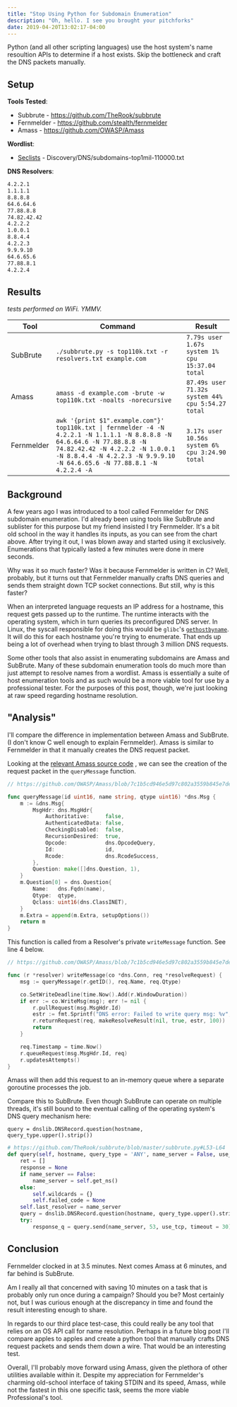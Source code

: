 ```yaml
---
title: "Stop Using Python for Subdomain Enumeration"
description: "Oh, hello. I see you brought your pitchforks"
date: 2019-04-20T13:02:17-04:00
---
```


Python (and all other scripting languages) use the host system's name resoultion APIs
to determine if a host exists. Skip the bottleneck and craft the DNS packets manually.

<!--more-->

## Setup

**Tools Tested**:

* Subbrute - https://github.com/TheRook/subbrute
* Fernmelder - https://github.com/stealth/fernmelder
* Amass - https://github.com/OWASP/Amass

**Wordlist**: 

* [Seclists](https://github.com/danielmiessler/SecLists) - Discovery/DNS/subdomains-top1mil-110000.txt

**DNS Resolvers**:

```txt
4.2.2.1
1.1.1.1
8.8.8.8
64.6.64.6
77.88.8.8
74.82.42.42
4.2.2.2
1.0.0.1
8.8.4.4
4.2.2.3
9.9.9.10
64.6.65.6
77.88.8.1
4.2.2.4
```

## Results

_tests performed on WiFi. YMMV._

| Tool     | Command                                                           | Result                                            |
| ---      | ---                                                               | ---                                               |
| SubBrute | `./subbrute.py -s top110k.txt -r resolvers.txt example.com`       | `7.79s user 1.67s system 1% cpu 15:37.04 total`   |
| Amass    | `amass -d example.com -brute -w top110k.txt -noalts -norecursive` | `87.49s user 71.32s system 44% cpu 5:54.27 total` |
| Fernmelder | `awk '{print $1".example.com"}' top110k.txt \| fernmelder -4 -N 4.2.2.1 -N 1.1.1.1 -N 8.8.8.8 -N 64.6.64.6 -N 77.88.8.8 -N 74.82.42.42 -N 4.2.2.2 -N 1.0.0.1 -N 8.8.4.4 -N 4.2.2.3 -N 9.9.9.10 -N 64.6.65.6 -N 77.88.8.1 -N 4.2.2.4 -A` | `3.17s user 10.56s system 6% cpu 3:24.90 total ` |

##  Background
A few years ago I was introduced to a tool called Fernmelder for DNS subdomain enumeration. I'd
already been using tools like SubBrute and sublister for this purpose but my friend insisted I try
Fernmelder. It's a bit old school in the way it handles its inputs, as you can see from the chart
above. After trying it out, I was blown away and started using it exclusively. Enumerations that
typically lasted a few minutes were done in mere seconds. 

Why was it so much faster? Was it because Fernmelder is written in C? Well, probably, but it turns
out that Fernmelder manually crafts DNS queries and sends them straight down TCP socket
connections.  But still, why is this faster?

When an interpreted language requests an IP address for a hostname, this request gets passed up to
the runtime. The runtime interacts with the operating system, which in turn queries its
preconfigured DNS server. In Linux, the syscall responsible for doing this would be `glibc`'s 
[`gethostbyname`](http://man7.org/linux/man-pages/man3/gethostbyname.3.html).
It will do this for each hostname you're trying to enumerate. That ends up being a lot of overhead
when trying to blast through 3 million DNS requests.

Some other tools that also assist in enumerating subdomains are Amass and SubBrute. Many of these
subdomain enumeration tools do much more than just attempt to resolve names from a wordlist. Amass
is essentially a suite of host enumeration tools and as such would be a more viable tool for use by
a professional tester. For the purposes of this post, though, we're just looking at raw speed
regarding hostname resolution.

## "Analysis"

I'll compare the difference in implementation between Amass and SubBrute. (I don't know C well
enough to explain Fernmelder). Amass is similar to Fernmelder in that it manually creates the
DNS request packet.

Looking at the 
[relevant Amass source code](https://github.com/OWASP/Amass/blob/7c1b5cd946e5d97c802a3559b845e7debc1e2008/amass/resolvers.go#L599-L619)
, we can see the creation of the request packet in the `queryMessage` function.

```go
// https://github.com/OWASP/Amass/blob/7c1b5cd946e5d97c802a3559b845e7debc1e2008/amass/resolvers.go#L599-L619

func queryMessage(id uint16, name string, qtype uint16) *dns.Msg {
	m := &dns.Msg{
		MsgHdr: dns.MsgHdr{
			Authoritative:     false,
			AuthenticatedData: false,
			CheckingDisabled:  false,
			RecursionDesired:  true,
			Opcode:            dns.OpcodeQuery,
			Id:                id,
			Rcode:             dns.RcodeSuccess,
		},
		Question: make([]dns.Question, 1),
	}
	m.Question[0] = dns.Question{
		Name:   dns.Fqdn(name),
		Qtype:  qtype,
		Qclass: uint16(dns.ClassINET),
	}
	m.Extra = append(m.Extra, setupOptions())
	return m
}
```

This function is called from a Resolver's private `writeMessage` function. See line 4 below.

```go
// https://github.com/OWASP/Amass/blob/7c1b5cd946e5d97c802a3559b845e7debc1e2008/amass/resolvers.go#L261-L275

func (r *resolver) writeMessage(co *dns.Conn, req *resolveRequest) {
	msg := queryMessage(r.getID(), req.Name, req.Qtype)

	co.SetWriteDeadline(time.Now().Add(r.WindowDuration))
	if err := co.WriteMsg(msg); err != nil {
		r.pullRequest(msg.MsgHdr.Id)
		estr := fmt.Sprintf("DNS error: Failed to write query msg: %v", err)
		r.returnRequest(req, makeResolveResult(nil, true, estr, 100))
		return
	}

	req.Timestamp = time.Now()
	r.queueRequest(msg.MsgHdr.Id, req)
	r.updatesAttempts()
}
```

Amass will then add this request to an in-memory queue where a separate goroutine processes the
job.


Compare this to SubBrute. Even though SubBrute can operate on multiple threads, it's still bound to
the eventual calling of the operating system's DNS query mechanism here:

`query = dnslib.DNSRecord.question(hostname, query_type.upper().strip())`

```python
# https://github.com/TheRook/subbrute/blob/master/subbrute.py#L53-L64
def query(self, hostname, query_type = 'ANY', name_server = False, use_tcp = False):
    ret = []
    response = None
    if name_server == False:
        name_server = self.get_ns()
    else:
        self.wildcards = {}
        self.failed_code = None
    self.last_resolver = name_server
    query = dnslib.DNSRecord.question(hostname, query_type.upper().strip())
    try:
        response_q = query.send(name_server, 53, use_tcp, timeout = 30)

```

## Conclusion

Fernmelder clocked in at 3.5 minutes. Next comes Amass at 6 minutes, and far behind is SubBrute.

Am I really all that concerned with saving 10 minutes on a task that is probably only run once
during a campaign? Should you be? Most certainly not, but I was curious enough at the discrepancy
in time and found the result interesting enough to share.

In regards to our third place test-case, this could really be any tool that relies on an OS API
call for name resolution. Perhaps in a future blog post I'll compare apples to apples and create a
python tool that manually crafts DNS request packets and sends them down a wire. That would be an
interesting test.

Overall, I'll probably move forward using Amass, given the plethora of other utilities available
within it. Despite my appreciation for Fernmelder's charming old-school interface of taking STDIN
and its speed, Amass, while not the fastest in this one specific task, seems the more viable
Professional's tool.
